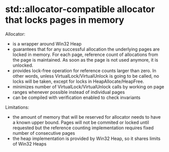 # std::allocator-compatible allocator that locks pages in memory

Allocator:

- is a wrapper around Win32 Heap
- guarantees that for any successful allocation the underlying pages are locked in memory. For each page, reference
  count of allocations from the page is maintained. As soon as the page is not used anymore, it is unlocked.
- provides lock-free operation for reference counts larger than zero. In other words, unless VirtualLock/VirtualUnlock
  is going to be called, no locks will be taken, except for locks in HeapAllocate/HeapFree.
- minimizes number of VirtualLock/VirtualUnlock calls by working on page ranges whenever possible instead of individual
  pages
- can be compiled with verification enabled to check invariants

Limitations:

- the amount of memory that will be reserved for allocator needs to have a known upper bound. Pages will not be commited
  or locked until requested but the reference counting implementation requires fixed number of consecutive pages
- the heap implementation is provided by Win32 Heap, so it shares limits of Win32 Heaps
